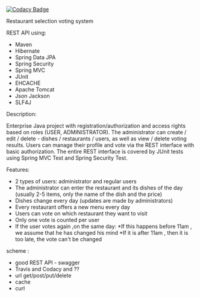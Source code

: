
[![Codacy Badge](https://api.codacy.com/project/badge/Grade/450a0a48fee34e009cabeec030b4ae01)](https://app.codacy.com/gh/artemf29/restaurantVote?utm_source=github.com&utm_medium=referral&utm_content=artemf29/restaurantVote&utm_campaign=Badge_Grade_Settings)

Restaurant selection voting system

REST API using:
- Maven 
- Hibernate 
- Spring Data JPA 
- Spring Security 
- Spring MVC 
- JUnit 
- EHCACHE 
- Apache Tomcat 
- Json Jackson 
- SLF4J

Description: 

Enterprise Java project with registration/authorization and access rights based on roles (USER, ADMINISTRATOR).
The administrator can create / edit / delete - dishes / restaurants / users, as well as view / delete voting results.
Users can manage their profile and vote via the REST interface with basic authorization.
The entire REST interface is covered by JUnit tests using Spring MVC Test and Spring Security Test.

Features:
- 2 types of users: administrator and regular users
- The administrator can enter the restaurant and its dishes of the day (usually 2-5 items, only the name of the dish and the price)
- Dishes change every day (updates are made by administrators)
- Every restaurant offers a new menu every day
- Users can vote on which restaurant they want to visit
- Only one vote is counted per user
- If the user votes again ,on the same day:
  *If this happens before 11am , we assume that he has changed his mind
  *If it is after 11am , then it is too late, the vote can't be changed

scheme :
- good REST API - swagger
- Travis and Codacy and ??
- url get/post/put/delete 
- cache
- curl 
